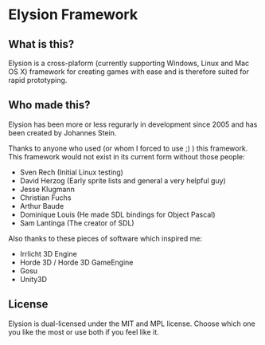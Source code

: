 Elysion Framework
=================

What is this?
-------------

Elysion is a cross-plaform (currently supporting Windows, Linux and Mac OS X)
framework for creating games with ease and is therefore suited for rapid prototyping.

Who made this?
-------------

Elysion has been more or less regurarly in development since 2005 and has been
created by Johannes Stein.

Thanks to anyone who used (or whom I forced to use ;) ) this framework. This
framework would not exist in its current form without those people:
- Sven Rech (Initial Linux testing)
- David Herzog (Early sprite lists and general a very helpful guy)
- Jesse Klugmann
- Christian Fuchs
- Arthur Baude
- Dominique Louis (He made SDL bindings for Object Pascal)
- Sam Lantinga (The creator of SDL)

Also thanks to these pieces of software which inspired me:
- Irrlicht 3D Engine
- Horde 3D / Horde 3D GameEngine
- Gosu
- Unity3D

License
-------
Elysion is dual-licensed under the MIT and MPL license. Choose which one
you like the most or use both if you feel like it.



